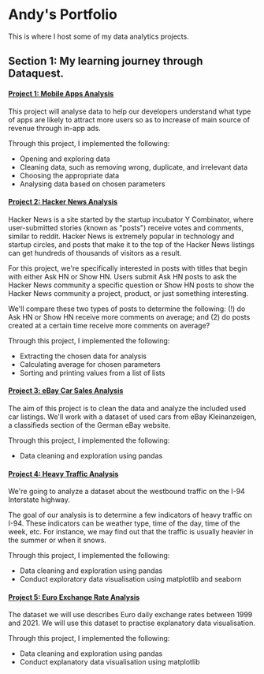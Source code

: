 # Andy's Portfolio
This is where I host some of my data analytics projects.

## Section 1: My learning journey through Dataquest.

#### [Project 1: Mobile Apps Analysis](https://github.com/andyphua114/learning-projects/blob/main/Mobile_App.ipynb)
This project will analyse data to help our developers understand what type of apps are likely to attract more users so as to increase of main source of revenue through in-app ads.

Through this project, I implemented the following:
* Opening and exploring data
* Cleaning data, such as removing wrong, duplicate, and irrelevant data
* Choosing the appropriate data
* Analysing data based on chosen parameters

#### [Project 2: Hacker News Analysis](https://github.com/andyphua114/learning-projects/blob/main/Hacker_News.ipynb)
Hacker News is a site started by the startup incubator Y Combinator, where user-submitted stories (known as "posts") receive votes and comments, similar to reddit. Hacker News is extremely popular in technology and startup circles, and posts that make it to the top of the Hacker News listings can get hundreds of thousands of visitors as a result.

For this project, we're specifically interested in posts with titles that begin with either Ask HN or Show HN. Users submit Ask HN posts to ask the Hacker News community a specific question or Show HN posts to show the Hacker News community a project, product, or just something interesting.

We'll compare these two types of posts to determine the following: (!) do Ask HN or Show HN receive more comments on average; and (2) do posts created at a certain time receive more comments on average?

Through this project, I implemented the following:
* Extracting the chosen data for analysis
* Calculating average for chosen parameters
* Sorting and printing values from a list of lists

#### [Project 3: eBay Car Sales Analysis](https://github.com/andyphua114/learning-projects/blob/main/Car_Sales.ipynb)
The aim of this project is to clean the data and analyze the included used car listings. We'll work with a dataset of used cars from eBay Kleinanzeigen, a classifieds section of the German eBay website.

Through this project, I implemented the following:
* Data cleaning and exploration using pandas

#### [Project 4: Heavy Traffic Analysis](https://github.com/andyphua114/learning-projects/blob/main/Heavy_Traffic.ipynb)
We're going to analyze a dataset about the westbound traffic on the I-94 Interstate highway.

The goal of our analysis is to determine a few indicators of heavy traffic on I-94. These indicators can be weather type, time of the day, time of the week, etc. For instance, we may find out that the traffic is usually heavier in the summer or when it snows.

Through this project, I implemented the following:
* Data cleaning and exploration using pandas
* Conduct exploratory data visualisation using matplotlib and seaborn

#### [Project 5: Euro Exchange Rate Analysis](https://github.com/andyphua114/learning-projects/blob/main/Exchange_Rates.ipynb)
The dataset we will use describes Euro daily exchange rates between 1999 and 2021. We will use this dataset to practise explanatory data visualisation.

Through this project, I implemented the following:
* Data cleaning and exploration using pandas
* Conduct explanatory data visualisation using matplotlib
